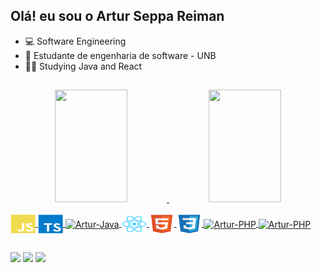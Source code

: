 ## Olá! eu sou o Artur Seppa Reiman

- :computer:  Software Engineering
- :seedling:  Estudante de engenharia de software - UNB
- 🧑‍🎓  Studying Java and React

##

<div align="center">
  <a href="https://github.com/artur-seppa">
  <img height="180em" width="48%" src="https://github-readme-stats.vercel.app/api?username=artur-seppa&show_icons=true&theme=dark&include_all_commits=true&count_private=true"/>
  <img height="180em" width="48%" src="https://github-readme-stats.vercel.app/api/top-langs/?username=artur-seppa&layout=compact&langs_count=7&theme=dark"/>
</div>
  
<div style="display: inline_block"><br>
  <img align="center" alt="Artur-Js" height="30" width="40" src="https://raw.githubusercontent.com/devicons/devicon/master/icons/javascript/javascript-plain.svg">
    <img align="center" alt="Artur-Ts" height="30" width="40" src="https://raw.githubusercontent.com/devicons/devicon/master/icons/typescript/typescript-plain.svg">
  <img align="center" alt="Artur-Java" height="35" width="45" src="https://cdn.jsdelivr.net/gh/devicons/devicon/icons/java/java-original.svg">
  <img align="center" alt="Artur-React" height="30" width="40" src="https://raw.githubusercontent.com/devicons/devicon/master/icons/react/react-original.svg">
  <img align="center" alt="Artur-HTML" height="30" width="40" src="https://raw.githubusercontent.com/devicons/devicon/master/icons/html5/html5-original.svg">
  <img align="center" alt="Artur-CSS" height="30" width="40" src="https://raw.githubusercontent.com/devicons/devicon/master/icons/css3/css3-original.svg">
  <img align="center" alt="Artur-PHP" height="40" width="45" src="https://cdn.jsdelivr.net/gh/devicons/devicon/icons/php/php-original.svg">
  <img align="center" alt="Artur-PHP" height="30" width="40" src="https://cdn.jsdelivr.net/gh/devicons/devicon/icons/ubuntu/ubuntu-plain.svg">
</div>

 ##
 
<div> 
  <a href="https://www.instagram.com/_seppa/" target="_blank"><img src="https://img.shields.io/badge/-Instagram-%23E4405F?style=for-the-badge&logo=instagram&logoColor=white" target="_blank"></a>
 <a href="https://discord.gg/RWZwwCjG" target="_blank"><img src="https://img.shields.io/badge/Discord-7289DA?style=for-the-badge&logo=discord&logoColor=white" target="_blank"></a> 
  <a href = "mailto:artur.reiman@gmail.com"><img src="https://img.shields.io/badge/-Gmail-%23333?style=for-the-badge&logo=gmail&logoColor=white" target="_blank"></a>
 </div>
